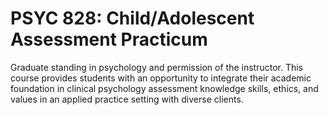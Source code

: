 # PSYC 828: Child/Adolescent Assessment Practicum

Graduate standing in psychology and permission of the instructor. This course provides students with an opportunity to integrate their academic foundation in clinical psychology assessment knowledge skills, ethics, and values in an applied practice setting with diverse clients.